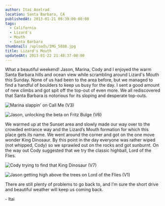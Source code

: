 ```yaml
---
author: Itai Axelrad
location: Santa Barbara, CA
publishedAt: 2013-01-21 09:39:00-08:00
tags:
  - California
  - Lizard's
  - Mouth
  - Santa Barbara
thumbnail: /uploads/IMG_5888.jpg
title: Lizard's Mouth
updatedAt: 2013-01-22 21:48:37-08:00
---
```


What a beautiful weekend! Jason, Marina, Cody and I enjoyed the warm Santa Barbara hills and ocean view while scrambling around Lizard's Mouth this Sunday. None of us had been to the area before, but we managed to find a handful of boulders to keep us busy for the day. I sent a good amount of new climbs and got spit off the top-out of even more. We all rediscovered that Santa Barbara is notorious for its sloping and desperate top-outs.

![Marina slappin' on Call Me (V3)](/uploads/IMG_5888.jpg)

![Jason, unlocking the beta on Fritz Bulge (V6)](/uploads/IMG_5906_2.jpg)

We warmed up at the Sunset area and slowly made our way over to the crowded entrance way and the Lizard’s Mouth formation for which this place gets its name. We went around the corner and got on the one move wonder King Dinosaur. By this point in the day everyone was rather wiped (not whipped, Cody) so we sprawled out on the rocks and got sunburnt. On the way out Cody suggested that we try the classic highball, Lord of the Flies.

![Cody trying to find that King Dinosaur (V7)](/uploads/IMG_5928.jpg)

![Jason getting high above the trees on Lord of the Flies (V1)](/uploads/IMG_5956.jpg)

There are still plenty of problems to go back to, and I’m sure the short drive and beautiful weather will keep us coming back.

\- Itai
